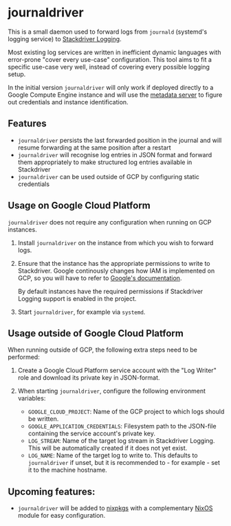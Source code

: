 journaldriver
=============

This is a small daemon used to forward logs from `journald` (systemd's
logging service) to [Stackdriver Logging][].

Most existing log services are written in inefficient dynamic
languages with error-prone "cover every use-case" configuration. This
tool aims to fit a specific use-case very well, instead of covering
every possible logging setup.

In the initial version `journaldriver` will only work if deployed
directly to a Google Compute Engine instance and will use the
[metadata server][] to figure out credentials and instance
identification.

## Features

* `journaldriver` persists the last forwarded position in the journal
  and will resume forwarding at the same position after a restart
* `journaldriver` will recognise log entries in JSON format and
  forward them appropriately to make structured log entries available
  in Stackdriver
* `journaldriver` can be used outside of GCP by configuring static
  credentials

## Usage on Google Cloud Platform

`journaldriver` does not require any configuration when running on GCP
instances.

1. Install `journaldriver` on the instance from which you wish to
   forward logs.

2. Ensure that the instance has the appropriate permissions to write
   to Stackdriver. Google continously changes how IAM is implemented
   on GCP, so you will have to refer to [Google's documentation][].

   By default instances have the required permissions if Stackdriver
   Logging support is enabled in the project.

3. Start `journaldriver`, for example via `systemd`.

## Usage outside of Google Cloud Platform

When running outside of GCP, the following extra steps need to be
performed:

1. Create a Google Cloud Platform service account with the "Log
   Writer" role and download its private key in JSON-format.
2. When starting `journaldriver`, configure the following environment
   variables:

   * `GOOGLE_CLOUD_PROJECT`: Name of the GCP project to which logs
     should be written.
   * `GOOGLE_APPLICATION_CREDENTIALS`: Filesystem path to the
     JSON-file containing the service account's private key.
   * `LOG_STREAM`: Name of the target log stream in Stackdriver Logging.
     This will be automatically created if it does not yet exist.
   * `LOG_NAME`: Name of the target log to write to. This defaults to
     `journaldriver` if unset, but it is recommended to - for
     example - set it to the machine hostname.

## Upcoming features:

* `journaldriver` will be added to [nixpkgs][] with a complementary
  [NixOS][] module for easy configuration.

[Stackdriver Logging]: https://cloud.google.com/logging/
[metadata server]: https://cloud.google.com/compute/docs/storing-retrieving-metadata
[Google's documentation]: https://cloud.google.com/logging/docs/access-control
[nixpkgs]: https://github.com/NixOS/nixpkgs/
[NixOS]: https://nixos.org/
